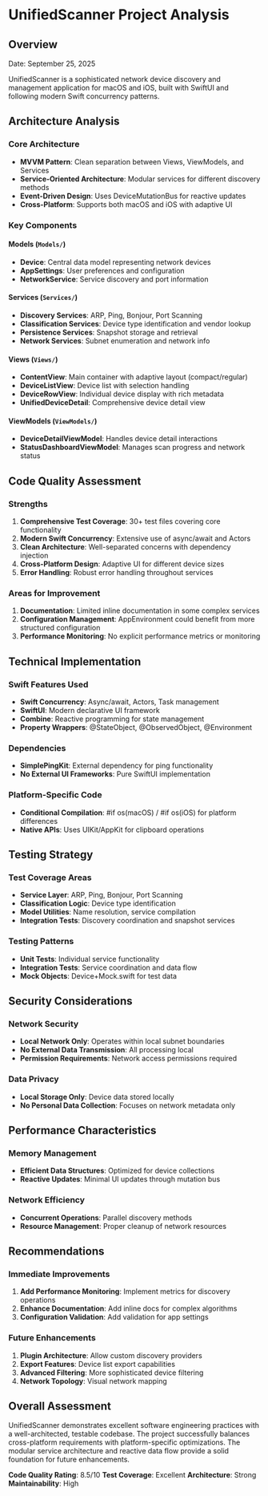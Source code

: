 # UnifiedScanner Project Analysis
## Overview
Date: September 25, 2025

UnifiedScanner is a sophisticated network device discovery and management application for macOS and iOS, built with SwiftUI and following modern Swift concurrency patterns.

## Architecture Analysis

### Core Architecture
- **MVVM Pattern**: Clean separation between Views, ViewModels, and Services
- **Service-Oriented Architecture**: Modular services for different discovery methods
- **Event-Driven Design**: Uses DeviceMutationBus for reactive updates
- **Cross-Platform**: Supports both macOS and iOS with adaptive UI

### Key Components

#### Models (`Models/`)
- **Device**: Central data model representing network devices
- **AppSettings**: User preferences and configuration
- **NetworkService**: Service discovery and port information

#### Services (`Services/`)
- **Discovery Services**: ARP, Ping, Bonjour, Port Scanning
- **Classification Services**: Device type identification and vendor lookup
- **Persistence Services**: Snapshot storage and retrieval
- **Network Services**: Subnet enumeration and network info

#### Views (`Views/`)
- **ContentView**: Main container with adaptive layout (compact/regular)
- **DeviceListView**: Device list with selection handling
- **DeviceRowView**: Individual device display with rich metadata
- **UnifiedDeviceDetail**: Comprehensive device detail view

#### ViewModels (`ViewModels/`)
- **DeviceDetailViewModel**: Handles device detail interactions
- **StatusDashboardViewModel**: Manages scan progress and network status

## Code Quality Assessment

### Strengths
1. **Comprehensive Test Coverage**: 30+ test files covering core functionality
2. **Modern Swift Concurrency**: Extensive use of async/await and Actors
3. **Clean Architecture**: Well-separated concerns with dependency injection
4. **Cross-Platform Design**: Adaptive UI for different device sizes
5. **Error Handling**: Robust error handling throughout services

### Areas for Improvement
1. **Documentation**: Limited inline documentation in some complex services
2. **Configuration Management**: AppEnvironment could benefit from more structured configuration
3. **Performance Monitoring**: No explicit performance metrics or monitoring

## Technical Implementation

### Swift Features Used
- **Swift Concurrency**: Async/await, Actors, Task management
- **SwiftUI**: Modern declarative UI framework
- **Combine**: Reactive programming for state management
- **Property Wrappers**: @StateObject, @ObservedObject, @Environment

### Dependencies
- **SimplePingKit**: External dependency for ping functionality
- **No External UI Frameworks**: Pure SwiftUI implementation

### Platform-Specific Code
- **Conditional Compilation**: #if os(macOS) / #if os(iOS) for platform differences
- **Native APIs**: Uses UIKit/AppKit for clipboard operations

## Testing Strategy

### Test Coverage Areas
- **Service Layer**: ARP, Ping, Bonjour, Port Scanning
- **Classification Logic**: Device type identification
- **Model Utilities**: Name resolution, service compilation
- **Integration Tests**: Discovery coordination and snapshot services

### Testing Patterns
- **Unit Tests**: Individual service functionality
- **Integration Tests**: Service coordination and data flow
- **Mock Objects**: Device+Mock.swift for test data

## Security Considerations

### Network Security
- **Local Network Only**: Operates within local subnet boundaries
- **No External Data Transmission**: All processing local
- **Permission Requirements**: Network access permissions required

### Data Privacy
- **Local Storage Only**: Device data stored locally
- **No Personal Data Collection**: Focuses on network metadata only

## Performance Characteristics

### Memory Management
- **Efficient Data Structures**: Optimized for device collections
- **Reactive Updates**: Minimal UI updates through mutation bus

### Network Efficiency
- **Concurrent Operations**: Parallel discovery methods
- **Resource Management**: Proper cleanup of network resources

## Recommendations

### Immediate Improvements
1. **Add Performance Monitoring**: Implement metrics for discovery operations
2. **Enhance Documentation**: Add inline docs for complex algorithms
3. **Configuration Validation**: Add validation for app settings

### Future Enhancements
1. **Plugin Architecture**: Allow custom discovery providers
2. **Export Features**: Device list export capabilities
3. **Advanced Filtering**: More sophisticated device filtering
4. **Network Topology**: Visual network mapping

## Overall Assessment

UnifiedScanner demonstrates excellent software engineering practices with a well-architected, testable codebase. The project successfully balances cross-platform requirements with platform-specific optimizations. The modular service architecture and reactive data flow provide a solid foundation for future enhancements.

**Code Quality Rating**: 8.5/10
**Test Coverage**: Excellent
**Architecture**: Strong
**Maintainability**: High